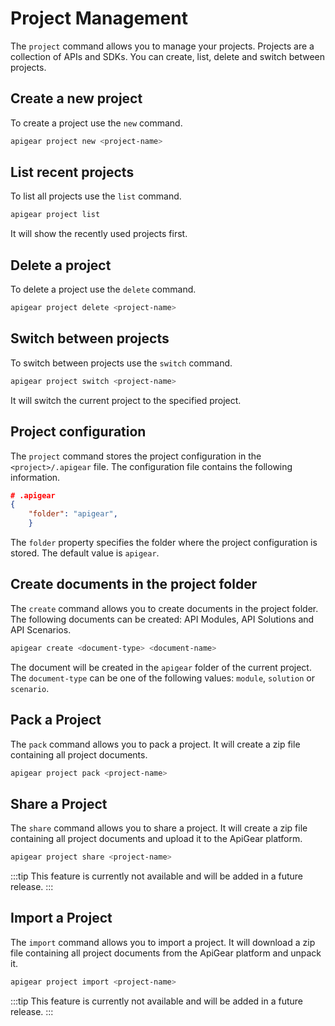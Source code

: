 # Project Management

The `project` command allows you to manage your projects. Projects are a collection of APIs and SDKs. You can create, list, delete and switch between projects.

## Create a new project

To create a project use the `new` command.

```bash
apigear project new <project-name>
```

## List recent projects

To list all projects use the `list` command.

```bash
apigear project list
```

It will show the recently used projects first.

## Delete a project

To delete a project use the `delete` command.

```bash
apigear project delete <project-name>
```

## Switch between projects

To switch between projects use the `switch` command.

```bash
apigear project switch <project-name>
```

It will switch the current project to the specified project.

## Project configuration

The `project` command stores the project configuration in the `<project>/.apigear` file. The configuration file contains the following information.

```json
# .apigear
{
    "folder": "apigear",
    }
```

The `folder` property specifies the folder where the project configuration is stored. The default value is `apigear`.

## Create documents in the project folder

The `create` command allows you to create documents in the project folder. The following documents can be created: API Modules, API Solutions and API Scenarios.

```bash
apigear create <document-type> <document-name>
```

The document will be created in the `apigear` folder of the current project. The `document-type` can be one of the following values: `module`, `solution` or `scenario`.

## Pack a Project

The `pack` command allows you to pack a project. It will create a zip file containing all project documents.

```bash
apigear project pack <project-name>
```

## Share a Project

The `share` command allows you to share a project. It will create a zip file containing all project documents and upload it to the ApiGear platform.

```bash
apigear project share <project-name>
```

:::tip
This feature is currently not available and will be added in a future release.
:::

## Import a Project

The `import` command allows you to import a project. It will download a zip file containing all project documents from the ApiGear platform and unpack it.

```bash
apigear project import <project-name>
```

:::tip
This feature is currently not available and will be added in a future release.
:::
